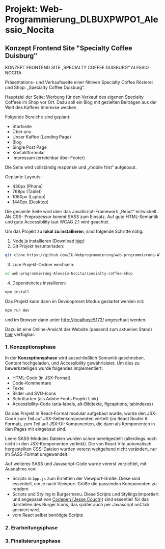 # Projekt: Web-Programmierung_DLBUXPWPO1_Alessio_Nocita
## Konzept Frontend Site "Specialty Coffee Duisburg"

KONZEPT FRONTEND SITE „SPECIALTY COFFEE DUISBURG“
ALESSIO NOCITA

Präsentations- und Verkaufsseite einer fiktiven Specialty Coffee Rösterei und Shop:
„Specialty Coffee Duisburg“.

Hauptziel der Seite: Werbung für den Verkauf des eigenen Specialty Coffees im Shop vor
Ort. Dazu soll ein Blog mit gezielten Beiträgen aus der Welt des Kaffees Interesse
wecken.

Folgende Bereiche sind geplant:

- Startseite
- Über uns
- Unser Kaffee (Landing Page)
- Blog
- Single Post Page
- Kontaktformular
- Impressum (erreichbar über Footer)

Die Seite wird vollständig responsiv und „mobile first“ aufgebaut.

Geplante Layouts:

- 430px (Phone)
- 768px (Tablet)
- 1080px (Laptop)
- 1440px (Desktop)

Die gesamte Seite wird über das JavaScript-Framework „React“ entwickelt. Als CSS-
Preprozessor kommt SASS zum Einsatz. Auf gute HTML-Semantik und gute Accessibility laut WCAG 2.1 wird
geachtet.

Um das Projekt zu **lokal zu installieren**, sind folgende Schritte nötig:

1. Node.js installieren (Download [hier](https://nodejs.org/en))
2. Git Projekt herunterladen: 
```bash
git clone https://github.com/IU-Webprogrammierung/web-programmierung-Alessio-Nocita.git
```
3. zum Projekt-Ordner wechseln: 
```bash
cd web-programmierung-Alessio-Nocita/specialty-coffee-shop
```
4. Dependencies installieren:
```bash
npm install
```

Das Projekt kann dann im Development Modus gestartet werden mit:
```bash
npm run dev
```
und im Browser dann unter [http://localhost:5173/](http://localhost:5173/) angeschaut werden.

Dazu ist eine Online-Ansicht der Website (passend zum aktuellen Stand)  [hier](http://64.227.117.137/) verfügbar.

### 1. Konzeptionsphase
In der **Konzeptionsphase** wird ausschließlich Semantik geschrieben, Content hochgeladen, und Accessibility gewährleistet. 
Um dies zu bewerkstelligen wurde folgendes implementiert:
- HTML-Code (in JSX-Format)
- Code-Kommentare
- Texte
- Bilder und SVG-Icons
- Schriftarten (als Adobe Fonts Projekt Link)
- Accessibility-Code (aria-labels, alt-Bildtexte, figcaptions, tabindexes)

Da das Projekt in React-Format modular aufgebaut wurde, wurde den JSX-Code zum Teil auf JSX-Seitenkomponenten verteilt (im React Router 6 Format), zum Teil auf JSX-UI-Komponenten, die dann als Komponenten in den Pages mit eingebaut sind.

Leere SASS-Modules Dateien wurden schon bereitgestellt (allerdings noch nicht in den JSX-Komponenten verlinkt). Die von React Vite automatisch hergestellten CSS-Dateien wurden vorerst weitgehend nicht verändert, nur im SASS-Format umgewandelt.

Auf weiteres SASS und Javascript-Code wurde vorerst verzichtet, mit Ausnahme von:
- Scripts in `App.js` zum Ermitteln der Viewport-Größe. Diese sind essentiell, um je nach Viewport-Größe die passenden Komponenten zu rendern
- Scripts und Styling in Burgermenu. Diese Scripts und Stylings(importiert und angepasst von [Codepen (Jesse Couch)](https://codepen.io/designcouch/pen/ExvwPY)) sind essentiell für das darstellen des Burger Icons, das später auch per Javascript onClick animiert wird.
- vom React selbst benötigte Scripts


### 2. Erarbeitungsphase


### 3. Finalisierungsphase




